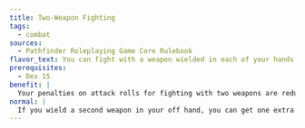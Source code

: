 ```yaml
---
title: Two-Weapon Fighting
tags:
  - combat
sources:
  - Pathfinder Roleplaying Game Core Rulebook
flavor_text: You can fight with a weapon wielded in each of your hands. You can make one extra attack each round with the secondary weapon.
prerequisites:
  - Dex 15
benefit: |
  Your penalties on attack rolls for fighting with two weapons are reduced. The penalty for your primary hand lessens by 2 and the one for your off hand lessens by 6.
normal: |
  If you wield a second weapon in your off hand, you can get one extra attack per round with that weapon. When fighting in this way you suffer a --6 penalty with your regular attack or attacks with your primary hand and a --10 penalty to the attack with your off hand. If your off-hand weapon is light, the penalties are reduced by 2 each. An unarmed strike is always considered light.
---
```


